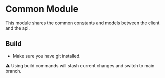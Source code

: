 # Common Module

This module shares the common constants and models between the client and the api.


## Build

- Make sure you have git installed.

⚠️ Using build commands will stash current changes and switch to main branch.